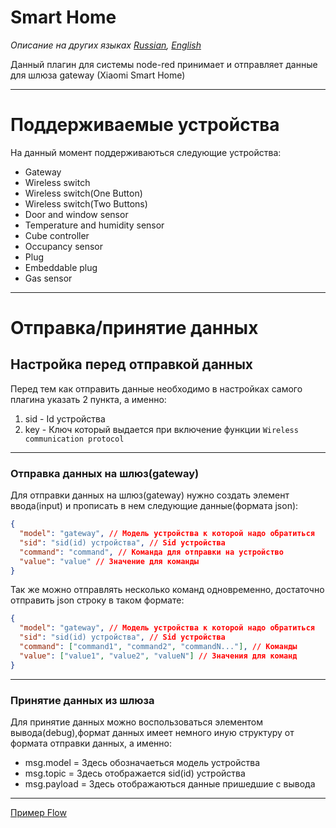 # Smart Home
*Описание на других языках [Russian](README.md), [English](README.en-US.md)*

Данный плагин для системы node-red принимает и отправляет данные для шлюза gateway (Xiaomi Smart Home)
****
# Поддерживаемые устройства
На данный момент поддерживаються следующие устройства:
- Gateway
- Wireless switch
- Wireless switch(One Button)
- Wireless switch(Two Buttons)
- Door and window sensor
- Temperature and humidity sensor
- Cube controller
- Occupancy sensor
- Plug
- Embeddable plug
- Gas sensor
****
# Отправка/принятие данных
## Настройка перед отправкой данных
Перед тем как отправить данные необходимо в настройках самого плагина указать 2 пункта, а именно:
1. sid - Id устройства
2. key - Ключ который выдается при включение функции `Wireless communication protocol`
****
### Отправка данных на шлюз(gateway)
Для отправки данных на шлюз(gateway) нужно создать элемент ввода(input) и прописать в нем следующие данные(формата json):
```json
{
  "model": "gateway", // Модель устройства к которой надо обратиться
  "sid": "sid(id) устройства", // Sid устройства
  "command": "command", // Команда для отправки на устройство
  "value": "value" // Значение для команды
}
```
Так же можно отправлять несколько команд одновременно, достаточно отправить json строку в таком формате:
```json
{
  "model": "gateway", // Модель устройства к которой надо обратиться 
  "sid": "sid(id) устройства", // Sid устройства 
  "command": ["command1", "command2", "commandN..."], // Команды
  "value": ["value1", "value2", "valueN"] // Значения для команд
}
```
****
### Принятие данных из шлюза
Для принятие данных можно воспользоваться элементом вывода(debug),формат данных имеет немного иную структуру от формата отправки данных, а именно:
- msg.model =  Здесь обозначаеться модель устройства
- msg.topic = Здесь отображается sid(id) устройства
- msg.payload = Здесь отображаються данные пришедшие с вывода
****
[Пример Flow](https://flows.nodered.org/flow/a35d538fcb9be04fcc2f2fcfc88ed9b3)